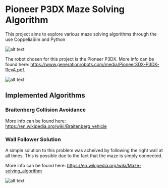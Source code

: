 # Pioneer P3DX Maze Solving Algorithm

This project aims to explore various maze solving algorithms through the use CoppeliaSim and Python

![alt text](../Pioneer-Maze-Solver/media/maze_overview.png)

The robot chosen for this project is the Pioneer P3DX. More info can be found here: <https://www.generationrobots.com/media/Pioneer3DX-P3DX-RevA.pdf>.

![alt text](https://roboticafacil.es/wp-content/uploads/2020/07/pioneer-324x324.png)

## Implemented Algorithms

### Braitenberg Collision Avoidance

More info can be found here: <https://en.wikipedia.org/wiki/Braitenberg_vehicle>

### Wall Follower Solution

A simple solution to this problem was acheived by following the right wall at all times. This is possible due to the fact that the maze is simply connected.

More info can be found here: <https://en.wikipedia.org/wiki/Maze-solving_algorithm>

![alt text](https://www.researchgate.net/publication/315969093/figure/fig7/AS:668320751685645@1536351492897/Left-Wall-Follower-solvable-maze-7.jpg)
